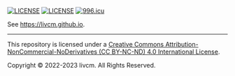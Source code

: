 [![LICENSE](https://img.shields.io/badge/BY--NC--ND-4.0-orange.svg?style=for-the-badge&logo=creativecommons)](http://creativecommons.org/licenses/by-nc-nd/4.0/ "Creative Commons License") [![LICENSE](https://img.shields.io/badge/license-Anti%20996-red.svg?style=for-the-badge)](./LICENSE "Anti 996 License") [![996.icu](https://img.shields.io/badge/link-996.icu-red.svg?style=for-the-badge)](https://996.icu "996.icu")

See <https://livcm.github.io>.

------

This repository is licensed under a [Creative Commons Attribution-NonCommercial-NoDerivatives (CC BY-NC-ND) 4.0 International License](http://creativecommons.org/licenses/by-nc-nd/4.0/ "Creative Commons License").

Copyright &copy; 2022-2023 livcm. All Rights Reserved.
